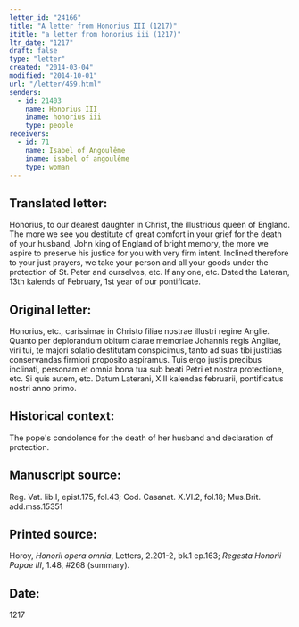 ```yaml
---
letter_id: "24166"
title: "A letter from Honorius III (1217)"
ititle: "a letter from honorius iii (1217)"
ltr_date: "1217"
draft: false
type: "letter"
created: "2014-03-04"
modified: "2014-10-01"
url: "/letter/459.html"
senders:
  - id: 21403
    name: Honorius III
    iname: honorius iii
    type: people
receivers:
  - id: 71
    name: Isabel of Angoulême
    iname: isabel of angoulême
    type: woman
---
```

<h2> Translated letter:</h2>Honorius, to our dearest daughter in Christ, the illustrious queen of England.  The more we see you destitute of great comfort in your grief for the death of your husband, John king of England of bright memory, the more we aspire to preserve his justice for you with very firm intent.  Inclined therefore to your just prayers, we take your person and all your goods under the protection of St. Peter and ourselves, etc.  If any one, etc.
Dated the Lateran, 13th kalends of February, 1st year of our pontificate.
<h2 class="mt-4"> Original letter:</h2>Honorius, etc., carissimae in Christo filiae nostrae illustri regine Anglie.  Quanto per deplorandum obitum clarae memoriae Johannis regis Angliae, viri tui, te majori solatio destitutam conspicimus, tanto ad suas tibi justitias conservandas firmiori proposito aspiramus.  Tuis ergo justis precibus inclinati, personam et omnia bona tua sub beati Petri et nostra protectione, etc.  Si quis autem, etc.
Datum Laterani, XIII kalendas februarii, pontificatus nostri anno primo.
<h2 class="mt-4"> Historical context:</h2>The pope's condolence for the death of her husband and declaration of protection.
<h2 class="mt-4"> Manuscript source:</h2>Reg. Vat. lib.I, epist.175, fol.43; Cod. Casanat. X.VI.2, fol.18; Mus.Brit. add.mss.15351
<h2 class="mt-4"> Printed source:</h2><p>Horoy, <em>Honorii opera omnia</em>, Letters, 2.201-2, bk.1 ep.163; <em>Regesta Honorii Papae III</em>, 1.48, #268 (summary).</p><h2 class="mt-4"> Date:</h2>1217